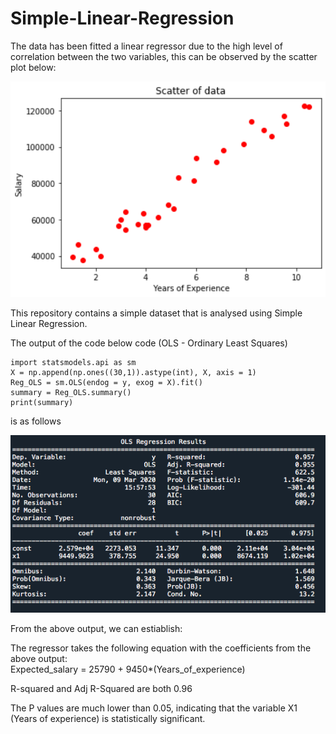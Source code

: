 # Simple-Linear-Regression

The data has been fitted a linear regressor due to the high level of correlation between the two variables, this can be observed by the scatter plot below:

<img src = 'Screen_shot_1.png' width='1000'>

This repository contains a simple dataset that is analysed using Simple Linear Regression. 

The output of the code below code (OLS - Ordinary Least Squares) <br />
```
import statsmodels.api as sm 
X = np.append(np.ones((30,1)).astype(int), X, axis = 1) 
Reg_OLS = sm.OLS(endog = y, exog = X).fit() 
summary = Reg_OLS.summary()
print(summary) 
```
is as follows

<img src = 'Screen_shot.png' width='1000'>

From the above output, we can estiablish:

The regressor takes the following equation with the coefficients from the above output:  
Expected_salary = 25790 + 9450*(Years_of_experience)

R-squared and Adj R-Squared are both 0.96

The P values are much lower than 0.05, indicating that the variable X1 (Years of experience) is statistically significant.
